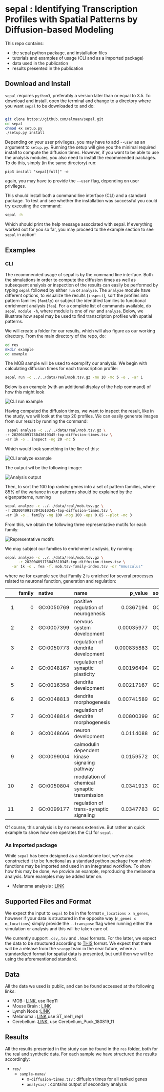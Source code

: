 # sepal : Identifying Transcription Profiles with Spatial Patterns by Diffusion-based Modeling

This repo contains:
* the sepal python package, and installation files
* tutorials and examples of usage (CLI and as a imported package)
* data used in the publication
* results presented in the publication


## Download and Install
`sepal` requires `python3`, preferably a version later than or equal to 3.5. To
download and install, open the terminal and change to a directory where you want
`sepal` to be downloaded to and do:

```sh

git clone https://github.com/almaan/sepal.git
cd sepal
chmod +x setup.py
./setup.py install

```
Depending on your user privileges, you may have to add `--user`  as an argument to `setup.py`.
Running the setup will give you the minimal required install to compute the diffusion times. However,
if you want to be able to use the analysis modules, you also need to install the recommended packages.
To do this, simply (in the same directory) run:

```shape
pip3 install "sepal[full]" -e
```
again, you may have to provide the `--user` flag, depending on user privileges.

This should install both a command line interface (CLI) and a standard package.
To test and see whether the installation was successful you could try executing the command:

```sh
sepal -h

```
Which should print the help message associated with sepal. If everything worked out for you so far,
you may proceed to the example section to see `sepal` in action!

## Examples

### CLI 

The recommended usage of sepal is by 
the command line interface. Both the simulations
in order to compute the diffusion times as well
as subsequent analysis or inspection of the results
can easily be performed by typing `sepal` followed by 
either `run` or `analyze`. The `analyze` module have different
options, to visualize the results (`inspect`),
sort the profiles into pattern families (`family`) or subject 
the identified families to functional enrichment analysis (`fea`). For a 
complete list of commands available, do  `sepal module -h`, where module
is one of `run` and `analyze`. Below, we illustrate
how sepal may be used to find transcription profiles with spatial patterns.

We will create a folder for our results, which will also figure
as our working directory. From the main directory of the repo, do:
```sh
cd res
mkdir example
cd example
```

The MOB sample will be used to exemplify our analysis. We begin
with calculating diffusion times for each transcription profile:

```sh
sepal run -c ../../data/real/mob.tsv.gz -mo 10 -mc 5 -o . -ar 1
```
Below is an example (with an additional display of the help command)
of how this might look

![CLI run example][run_ex]

Having computed the diffusion times, we want to inspect the result, like
in the study, we will look at the top 20 profiles. We can easily generate
images from our result by running the command:
```sh
 sepal analyze -c ../../data/real/mob.tsv.gz \
-r 20200409173043610345-top-diffusion-times.tsv \
-ar 1k -o . inspect -ng 20 -nc 5
```
Which would look something in the line of this:

![CLI analyze example][anl_ex]

The output wil be the following image:

![Analysis output][viz_ex]

Then, to sort the 100 top ranked genes into
a set of pattern families, where 85% of the variance in our patterns
should be explained by the eigenpatterns, running

```sh
sepal analyze -c ../../data/real/mob.tsv.gz \
-r 20200409173043610345-top-diffusion-times.tsv \
-ar 1k -o . family -ng 100 -nbg 100 -eps 0.85 --plot -nc 3
```

From this, we obtain the following three 
representative motifs for each family:

![Representative motifs][mob-motif]


[anl_ex]: https://github.com/almaan/sepal/blob/master/img/analyze-ex.gif?raw=true
[run_ex]: https://github.com/almaan/sepal/blob/master/img/run-example.gif?raw=true
[viz_ex]: https://github.com/almaan/sepal/blob/master/img/mob-ex.png?raw=true
[mob-motif]: https://github.com/almaan/sepal/blob/master/img/mob-motif.png?raw=true

We may subject our families to enrichment analysis, by running:

```sh
sepal analyze -c ../../data/real/mob.tsv.gz \
      -r 20200409173043610345-top-diffusion-times.tsv \
   -ar 1k -o . fea -fl mob.tsv-family-index.tsv -or "mmusculus"
```

where we for example see that Family 2 is enriched for several processes related to neuronal function, generation and regulation:

|    |   family | native     | name                                          |     p_value | source   |   intersection_size |
|---:|---------:|:-----------|:----------------------------------------------|------------:|:---------|--------------------:|
|  1 |        0 | GO:0050769 | positive regulation of neurogenesis           | 0.0367194   | GO:BP    |                   4 |
|  2 |        2 | GO:0007399 | nervous system development                    | 0.00035977  | GO:BP    |                  26 |
|  3 |        2 | GO:0050773 | regulation of dendrite development            | 0.000835883 | GO:BP    |                   8 |
|  4 |        2 | GO:0048167 | regulation of synaptic plasticity             | 0.00196494  | GO:BP    |                   8 |
|  5 |        2 | GO:0016358 | dendrite development                          | 0.00217167  | GO:BP    |                   9 |
|  6 |        2 | GO:0048813 | dendrite morphogenesis                        | 0.00741589  | GO:BP    |                   7 |
|  7 |        2 | GO:0048814 | regulation of dendrite morphogenesis          | 0.00800399  | GO:BP    |                   6 |
|  8 |        2 | GO:0048666 | neuron development                            | 0.0114088   | GO:BP    |                  16 |
|  9 |        2 | GO:0099004 | calmodulin dependent kinase signaling pathway | 0.0159572   | GO:BP    |                   3 |
| 10 |        2 | GO:0050804 | modulation of chemical synaptic transmission  | 0.0341913   | GO:BP    |                  10 |
| 11 |        2 | GO:0099177 | regulation of trans-synaptic signaling        | 0.0347783   | GO:BP    |                  10 |

Of course, this analysis is by no means extensive. But rather an quick example to show how one operates the CLI for  `sepal` .

### As imported package

While `sepal` has been designed as a standalone tool, we've also constructed it
to be functional as a standard python package from which functions may be
imported and used in an integrated workflow. To show how this may be done, we
provide an example, reproducing the melanoma analysis. More examples may be added later on.

* Melanoma analysis  : [LINK](https://github.com/almaan/sepal/blob/master/examples/melanoma.ipynb)
<!-- * Breast Cancer analysis : [LINK]() -->


## Supported Files and Format

We expect the input to `sepal` to be in the format
`n_locations x n_genes`, however if your data is structured in the opposite way (`n_genes x n_locations`) simply provide
the `--transpose` flag when running either the simulation or analysis and this will be taken care of. 

We currently support `.csv`,`.tsv` and `.h5ad` formats. For the latter, we expect the data to be structured
according to [THIS](https://github.com/almaan/space2h5ad/) format. We expect that there will be a release from the 
`scanpy` team in the near future, where a standardized format for spatial data is presented, but until then we will be
using the aforementioned standard.


## Data
All the data we used is public, and can be found accessed at the following links:

* MOB : [LINK][1], use Rep11
* Mouse Brain : [LINK][2] 
* Lymph Node :[LINK][3]
* Melanoma : [LINK][4],use ST\_mel1\_rep1
* Cerebellum :[LINK][5], use Cerebellum\_Puck\_180819\_11




[1]: https://www.spatialresearch.org/resources-published-datasets/doi-10-1126science-aaf2403/
[2]: https://support.10xgenomics.com/spatial-gene-expression/datasets/1.0.0/V1_Adult_Mouse_Brain
[3]: https://support.10xgenomics.com/spatial-gene-expression/datasets/1.0.0/V1_Human_Lymph_Node
[4]: https://www.spatialresearch.org/resources-published-datasets/doi-10-1158-0008-5472-can-18-0747
[5]: https://singlecell.broadinstitute.org/single_cell/data/public/SCP354/slide-seq-study

## Results
All the results presented in the study can be found in the `res` folder, both for 
the real and synthetic data. For each sample we have structured the results accordingly:
* `res/`
    * `sample-name/`
        * `X-diffusion-times.tsv` : diffusion times for all ranked genes
        * `analysis/` : contains output of secondary analysis
